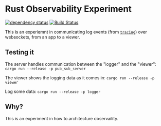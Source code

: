 # Rust Observability Experiment

[![dependency status](https://deps.rs/repo/github/emilk/websocket_experiment/status.svg)](https://deps.rs/repo/github/emilk/websocket_experiment)
[![Build Status](https://github.com/emilk/websocket_experiment/workflows/CI/badge.svg)](https://github.com/emilk/websocket_experiment/actions?workflow=CI)

This is an experiemnt in communicating log events (from [`tracing`](https://crates.io/crates/tracing/)) over websockets, from an app to a viewer.

## Testing it

The server handles communication between the "logger" and the "viewer":
`cargo run --release -p pub_sub_server`

The viewer shows the logging data as it comes in:
`cargo run --release -p viewer`

Log some data:
`cargo run --release -p logger`

## Why?
This is an experiment in how to architecture observaility.
